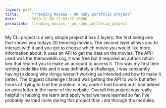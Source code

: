 ```yaml
---
layout: post
title:      "Trending Movies - OO Ruby portfolio project"
date:       2019-12-08 22:03:22 +0000
permalink:  trending_movies_-_oo_ruby_portfolio_project
---
```




My CLI project is a very simple project it has 2 layers, the first being one that shows you todays 20 trending movies. The second layer allows you to interact with it and you get to choose which movie you would like more information about. It uses an API to get the data on the movies. The API I used was the themoviedb.org, it was free but it required an authorization key that reuired you to make an account to access it. This was my first time writing code like this and it was definitely a challenge, I was constantly having to debug why things weren't working as intended and how to make it better. The biggest challenge I faced was getting the API to work but after hours of trying to find the problem in my code it had turned out I had added an extra letter in the name of the website. Overall this project was really helpful in helping me learn and apply what we have learned so far, i've probably learned more during this project than i did through the modules.
